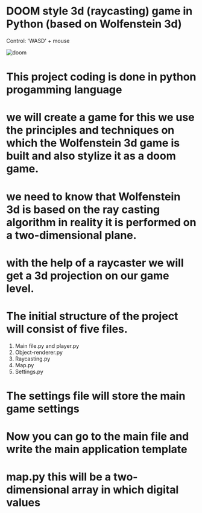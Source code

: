 # DOOM style 3d (raycasting) game in Python (based on Wolfenstein 3d)

Control: 'WASD' + mouse

![doom](/sreenshots/0.gif)

# This project coding is done in python progamming language 

# we will create a game for this we use the principles and techniques on which the Wolfenstein 3d game is built and also stylize it as a doom game.
# we need to know that Wolfenstein 3d is based on the ray casting algorithm in reality it is performed on a two-dimensional plane.
# with the help of a raycaster we will get a 3d projection on our game level.
# The initial structure of the project will consist of five files.
1)	Main file.py and player.py 
2)	Object-renderer.py
3)	Raycasting.py
4)	Map.py
5)	Settings.py

# The settings file will store the main game settings 
# Now you can go to the main file and write the main application template 
# map.py this will be a two-dimensional array in which digital values 
